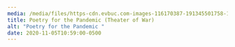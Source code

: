 ```yaml
---
media: /media/files/https-cdn.evbuc.com-images-116170387-191345501758-1-original.20201028-233854.jpeg
title: Poetry for the Pandemic (Theater of War)
alt: "Poetry for the Pandemic "
date: 2020-11-05T10:59:00-0500
---
```

